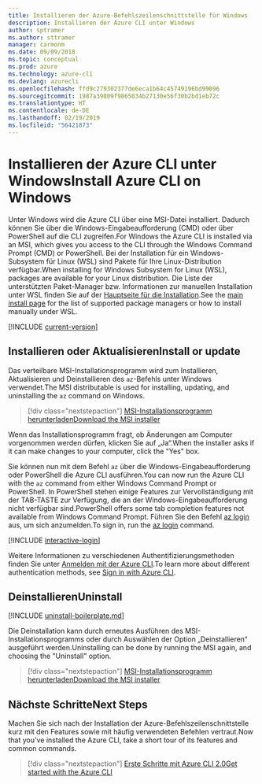 ```yaml
---
title: Installieren der Azure-Befehlszeilenschnittstelle für Windows
description: Installieren der Azure CLI unter Windows
author: sptramer
ms.author: sttramer
manager: carmonm
ms.date: 09/09/2018
ms.topic: conceptual
ms.prod: azure
ms.technology: azure-cli
ms.devlang: azurecli
ms.openlocfilehash: ffd9c279302377de6eca1b64c45749196bd99096
ms.sourcegitcommit: 1987a39809f9865034b27130e56f30b2bd1eb72c
ms.translationtype: HT
ms.contentlocale: de-DE
ms.lasthandoff: 02/19/2019
ms.locfileid: "56421873"
---
```

# <a name="install-azure-cli-on-windows"></a><span data-ttu-id="c3f18-103">Installieren der Azure CLI unter Windows</span><span class="sxs-lookup"><span data-stu-id="c3f18-103">Install Azure CLI on Windows</span></span>

<span data-ttu-id="c3f18-104">Unter Windows wird die Azure CLI über eine MSI-Datei installiert. Dadurch können Sie über die Windows-Eingabeaufforderung (CMD) oder über PowerShell auf die CLI zugreifen.</span><span class="sxs-lookup"><span data-stu-id="c3f18-104">For Windows the Azure CLI is installed via an MSI, which gives you access to the CLI through the Windows Command Prompt (CMD) or PowerShell.</span></span>
<span data-ttu-id="c3f18-105">Bei der Installation für ein Windows-Subsystem für Linux (WSL) sind Pakete für Ihre Linux-Distribution verfügbar.</span><span class="sxs-lookup"><span data-stu-id="c3f18-105">When installing for Windows Subsystem for Linux (WSL), packages are available for your Linux distribution.</span></span> <span data-ttu-id="c3f18-106">Die Liste der unterstützten Paket-Manager bzw. Informationen zur manuellen Installation unter WSL finden Sie auf der [Hauptseite für die Installation](install-azure-cli.md).</span><span class="sxs-lookup"><span data-stu-id="c3f18-106">See the [main install page](install-azure-cli.md) for the list of supported package managers or how to install manually under WSL.</span></span>

[!INCLUDE [current-version](includes/current-version.md)]

## <a name="install-or-update"></a><span data-ttu-id="c3f18-107">Installieren oder Aktualisieren</span><span class="sxs-lookup"><span data-stu-id="c3f18-107">Install or update</span></span>

<span data-ttu-id="c3f18-108">Das verteilbare MSI-Installationsprogramm wird zum Installieren, Aktualisieren und Deinstallieren des `az`-Befehls unter Windows verwendet.</span><span class="sxs-lookup"><span data-stu-id="c3f18-108">The MSI distributable is used for installing, updating, and uninstalling the `az` command on Windows.</span></span>

> [!div class="nextstepaction"]
> [<span data-ttu-id="c3f18-109">MSI-Installationsprogramm herunterladen</span><span class="sxs-lookup"><span data-stu-id="c3f18-109">Download the MSI installer</span></span>](https://aka.ms/installazurecliwindows)

<span data-ttu-id="c3f18-110">Wenn das Installationsprogramm fragt, ob Änderungen am Computer vorgenommen werden dürfen, klicken Sie auf „Ja“.</span><span class="sxs-lookup"><span data-stu-id="c3f18-110">When the installer asks if it can make changes to your computer, click the "Yes" box.</span></span>

<span data-ttu-id="c3f18-111">Sie können nun mit dem Befehl `az` über die Windows-Eingabeaufforderung oder PowerShell die Azure CLI ausführen.</span><span class="sxs-lookup"><span data-stu-id="c3f18-111">You can now run the Azure CLI with the `az` command from either Windows Command Prompt or PowerShell.</span></span> <span data-ttu-id="c3f18-112">In PowerShell stehen einige Features zur Vervollständigung mit der TAB-TASTE zur Verfügung, die an der Windows-Eingabeaufforderung nicht verfügbar sind.</span><span class="sxs-lookup"><span data-stu-id="c3f18-112">PowerShell offers some tab completion features not available from Windows Command Prompt.</span></span> <span data-ttu-id="c3f18-113">Führen Sie den Befehl [az login](/cli/azure/reference-index#az-login) aus, um sich anzumelden.</span><span class="sxs-lookup"><span data-stu-id="c3f18-113">To sign in, run the [az login](/cli/azure/reference-index#az-login) command.</span></span>

[!INCLUDE [interactive-login](includes/interactive-login.md)]

<span data-ttu-id="c3f18-114">Weitere Informationen zu verschiedenen Authentifizierungsmethoden finden Sie unter [Anmelden mit der Azure CLI](authenticate-azure-cli.md).</span><span class="sxs-lookup"><span data-stu-id="c3f18-114">To learn more about different authentication methods, see [Sign in with Azure CLI](authenticate-azure-cli.md).</span></span>

## <a name="uninstall"></a><span data-ttu-id="c3f18-115">Deinstallieren</span><span class="sxs-lookup"><span data-stu-id="c3f18-115">Uninstall</span></span>

[!INCLUDE [uninstall-boilerplate.md](includes/uninstall-boilerplate.md)]

<span data-ttu-id="c3f18-116">Die Deinstallation kann durch erneutes Ausführen des MSI-Installationsprogramms oder durch Auswählen der Option „Deinstallieren“ ausgeführt werden.</span><span class="sxs-lookup"><span data-stu-id="c3f18-116">Uninstalling can be done by running the MSI again, and choosing the "Uninstall" option.</span></span>

> [!div class="nextstepaction"]
> [<span data-ttu-id="c3f18-117">MSI-Installationsprogramm herunterladen</span><span class="sxs-lookup"><span data-stu-id="c3f18-117">Download the MSI installer</span></span>](https://aka.ms/installazurecliwindows)

## <a name="next-steps"></a><span data-ttu-id="c3f18-118">Nächste Schritte</span><span class="sxs-lookup"><span data-stu-id="c3f18-118">Next Steps</span></span>

<span data-ttu-id="c3f18-119">Machen Sie sich nach der Installation der Azure-Befehlszeilenschnittstelle kurz mit den Features sowie mit häufig verwendeten Befehlen vertraut.</span><span class="sxs-lookup"><span data-stu-id="c3f18-119">Now that you've installed the Azure CLI, take a short tour of its features and common commands.</span></span>

> [!div class="nextstepaction"]
> [<span data-ttu-id="c3f18-120">Erste Schritte mit Azure CLI 2.0</span><span class="sxs-lookup"><span data-stu-id="c3f18-120">Get started with the Azure CLI</span></span>](get-started-with-azure-cli.md)
